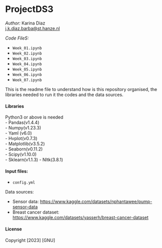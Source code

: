 # ProjectDS3

_Author:_ Karina Diaz  
j.k.diaz.barba@st.hanze.nl

_Code FileS:_ 
  - `Week_01.ipynb`
  - `Week_02.ipynb`
  - `Week_03.ipynb`
  - `Week_04.ipynb`
  - `Week_05.ipynb`
  - `Week_06.ipynb`
  - `Week_07.ipynb`


This is the readme file to understand how is this repository organised, the libraries needed to run it the codes and the data sources.

#### Libraries 
Python3 or above is needed  
    - Pandas(v1.4.4)  
    - Numpy(v1.23.3)  
    - Yaml (v6.0)  
    - Hvplot(v0.7.3)  
    - Matplotlib(v3.5.2)  
    - Seaborn(v0.11.2)  
    - Scipy(v1.10.0)  
    - Sklearn(v1.1.3)
    - Nltk(3.8.1)
    
#### Input files:
- `config.yml`

Data sources:  

  - Sensor data: https://www.kaggle.com/datasets/nphantawee/pump-sensor-data
  - Breast cancer dataset: https://www.kaggle.com/datasets/yasserh/breast-cancer-dataset

#### License
Copyright [2023] [GNU]
